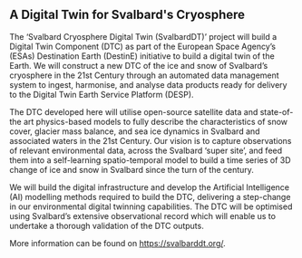 ## A Digital Twin for Svalbard's Cryosphere

The ‘Svalbard Cryosphere Digital Twin (SvalbardDT)’ project will build a Digital Twin Component (DTC) as part of the European Space Agency’s (ESAs) Destination Earth (DestinE) initiative to build a digital twin of the Earth. We will construct a new DTC of the ice and snow of Svalbard’s cryosphere in the 21st Century through an automated data management system to ingest, harmonise, and analyse data products ready for delivery to the Digital Twin Earth Service Platform (DESP).

The DTC developed here will utilise open-source satellite data and state-of-the art physics-based models to fully describe the characteristics of snow cover, glacier mass balance, and sea ice dynamics in Svalbard and associated waters in the 21st Century. Our vision is to capture observations of relevant environmental data, across the Svalbard ‘super site’, and feed them into a self-learning spatio-temporal model to build a time series of 3D change of ice and snow in Svalbard since the turn of the century.

We will build the digital infrastructure and develop the Artificial Intelligence (AI) modelling methods required to build the DTC, delivering a step-change in our environmental digital twinning capabilities. The DTC will be optimised using Svalbard’s extensive observational record which will enable us to undertake a thorough validation of the DTC outputs.

More information can be found on https://svalbarddt.org/.
<!--

**Here are some ideas to get you started:**

🙋‍♀️ A short introduction - what is your organization all about?
🌈 Contribution guidelines - how can the community get involved?
👩‍💻 Useful resources - where can the community find your docs? Is there anything else the community should know?
🍿 Fun facts - what does your team eat for breakfast?
🧙 Remember, you can do mighty things with the power of [Markdown](https://docs.github.com/github/writing-on-github/getting-started-with-writing-and-formatting-on-github/basic-writing-and-formatting-syntax)
-->
